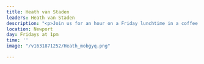 ```yaml
---
title: Heath van Staden
leaders: Heath van Staden
description: "<p>Join us for an hour on a Friday lunchtime in a coffee shop in Newport.</p>"
location: Newport
day: Fridays at 1pm
time: ''
image: "/v1631871252/Heath_mobgyq.png"

---
```


